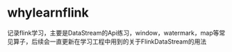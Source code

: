 # whylearnflink
记录flink学习，主要是DataStream的Api练习，window，watermark，map等常见算子，后续会一直更新在学习工程中用到的关于FlinkDataStream的用法
